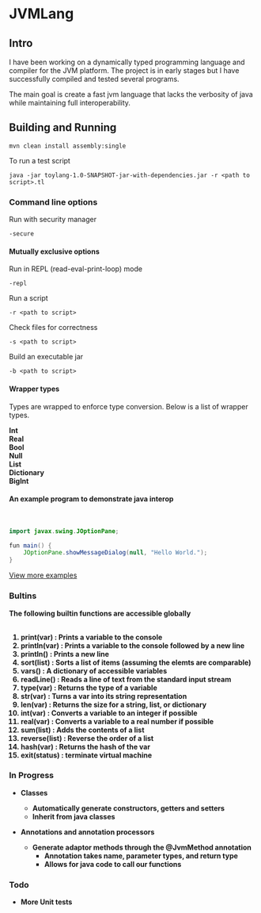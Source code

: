 # JVMLang

## Intro

I have been working on a dynamically typed programming language and compiler
for the JVM platform. The project is in early stages but I have successfully
compiled and tested several programs.

The main goal is create a fast jvm language that lacks the verbosity
of java while maintaining full interoperability.

## Building and Running

```
mvn clean install assembly:single
```

To run a test script


```
java -jar toylang-1.0-SNAPSHOT-jar-with-dependencies.jar -r <path to script>.tl
```

### Command line options

Run with security manager
```
-secure
```

#### Mutually exclusive options

Run in REPL (read-eval-print-loop) mode
```
-repl
```

Run a script
```
-r <path to script>
```

Check files for correctness
```
-s <path to script>
```

Build an executable jar
```
-b <path to script>
```

#### Wrapper types

Types are wrapped to enforce type conversion. Below is a list of wrapper types.

<b>
Int <br>
Real<br>
Bool<br>
Null<br>
List<br>
Dictionary<br>
BigInt<br>
</b>


#### An example program to demonstrate java interop 
<br>

``` Java
import javax.swing.JOptionPane;

fun main() {
    JOptionPane.showMessageDialog(null, "Hello World.");
}
```

[View more examples](https://github.com/BradleyWood/TlDemo)


### Bultins
<b>The following builtin functions are accessible globally<b><br><br>

 1. <b>print(var) : Prints a variable to the console</b><br>
 2. <b>println(var) : Prints a variable to the console followed by a new line</b><br>
 3. <b>println() : Prints a new line</b><br>
 4. <b>sort(list) : Sorts a list of items (assuming the elemts are comparable)</b><br>
 5. <b>vars() : A dictionary of accessible variables</b> <br>
 6. <b>readLine() : Reads a line of text from the standard input stream</b> <br>
 7. <b>type(var) : Returns the type of a variable</b> <br>
 8. <b>str(var) : Turns a var into its string representation</b> <br>
 9. <b>len(var) : Returns the size for a string, list, or dictionary</b> <br>
 9. <b>int(var) : Converts a variable to an integer if possible</b> <br>
 10. <b>real(var) : Converts a variable to a real number if possible</b> <br>
 11. <b>sum(list) : Adds the contents of a list</b> <br>
 12. <b>reverse(list) : Reverse the order of a list</b> <br>
 13. <b>hash(var) : Returns the hash of the var </b> <br>
 14. <b>exit(status) : terminate virtual machine </b> <br>

### In Progress

- Classes
    - Automatically generate constructors, getters and setters
    - Inherit from java classes

- Annotations and annotation processors
    - Generate adaptor methods through the @JvmMethod annotation
        - Annotation takes name, parameter types, and return type
        - Allows for java code to call our functions

### Todo

- More Unit tests